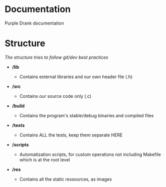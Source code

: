 # Documentation

Purple Drank documentation

# Structure

*The structure tries to follow git/dev best practices*

* **/lib**
    * Contains external libraries and our own header file (.h)

* **/src**
    * Contains our source code only (.c)

* **/build**
    * Contains the program's stable/debug binaries and compiled files

* **/tests**
    * Contains ALL the tests, keep them separate HERE

* **/scripts**
    * Automatization scripts, for custom operations not including Makefile which is at the root level

* **/res**
    * Contains all the static ressources, as images
